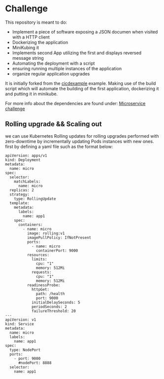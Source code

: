 # Challenge

This repository is meant to do: 

* Implement a piece of software exposing a JSON documen when visited with a HTTP client
* Dockerizing the application
* MiniKubing it
* Implements second App utilizing the first and displays reversed message string
* Automating the deployment with a script
* ensuring running multiple instances of the application
* organize regular application upgrades

It is initially forked from the [cicdexample](https://github.com/cishiv/cicdexample) example. Making use of the build script which will automate the building of the first application, dockerizing it and putting it in minikube.

For more info about the dependencies are found under: [Microservice challenge](https://github.com/Kareemabdallah/Microservice_Challenge)

## Rolling upgrade && Scaling out

we can use Kubernetes Rolling updates for rolling upgrades performed with zero-downtime by incrementally updating Pods instances with new ones. first by defining a yaml file such as the format below: 

```
apiVersion: apps/v1
kind: Deployment
metadata:
  name: micro
spec:
  selector:
    matchLabels:
      name: micro
  replicas: 2
  strategy:
    type: RollingUpdate
  template:
    metadata:
      labels:
        name: app1
    spec:
      containers:
        - name: micro
          image: rolling:v1
          imagePullPolicy: IfNotPresent
          ports:
            - name: micro
              containerPort: 9000
          resources:
            limits:
              cpu: "1"
              memory: 512Mi
            requests:
              cpu: "1"
              memory: 512Mi
          readinessProbe:
            httpGet:
              path: /health
              port: 9000
            initialDelaySeconds: 5
            periodSeconds: 2
            failureThreshold: 20
---
apiVersion: v1
kind: Service
metadata:
  name: micro
  labels:
    name: app1
spec:
  type: NodePort
  ports:
    - port: 9000
      #nodePort: 8888
  selector:
    name: app1
```
